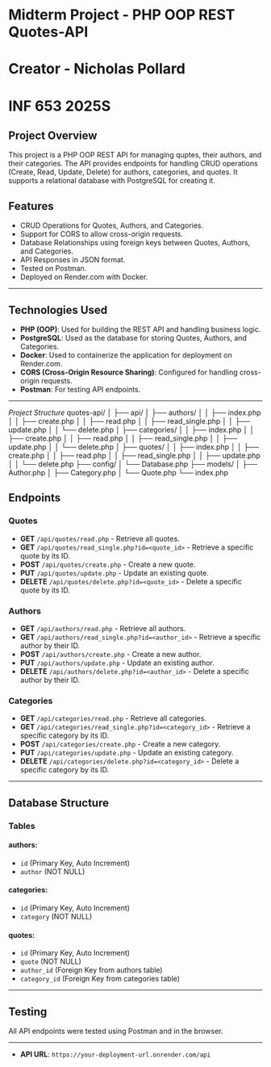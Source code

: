 # Midterm Project - PHP OOP REST Quotes-API
# Creator - Nicholas Pollard
# INF 653 2025S

## Project Overview

This project is a PHP OOP REST API for managing quptes, their authors, and their categories. The API provides endpoints for handling CRUD operations (Create, Read, Update, Delete) for authors, categories, and quotes. It supports a relational database with PostgreSQL for creating it.

## Features
- CRUD Operations for Quotes, Authors, and Categories.
- Support for CORS to allow cross-origin requests.
- Database Relationships using foreign keys between Quotes, Authors, and Categories.
- API Responses in JSON format.
- Tested on Postman.
- Deployed on Render.com with Docker.

---

## Technologies Used

- **PHP (OOP)**: Used for building the REST API and handling business logic.
- **PostgreSQL**: Used as the database for storing Quotes, Authors, and Categories.
- **Docker**: Used to containerize the application for deployment on Render.com.
- **CORS (Cross-Origin Resource Sharing)**: Configured for handling cross-origin requests.
- **Postman**: For testing API endpoints.

---

*Project Structure*
quotes-api/
│
├── api/
│   ├── authors/
│   │   ├── index.php
│   │   ├── create.php
│   │   ├── read.php
│   │   ├── read_single.php
│   │   ├── update.php
│   │   └── delete.php
│   ├── categories/
│   │   ├── index.php
│   │   ├── create.php
│   │   ├── read.php
│   │   ├── read_single.php
│   │   ├── update.php
│   │   └── delete.php
│   ├── quotes/
│   │   ├── index.php
│   │   ├── create.php
│   │   ├── read.php
│   │   ├── read_single.php
│   │   ├── update.php
│   │   └── delete.php
├── config/
│   └── Database.php
├── models/
│   ├── Author.php
│   ├── Category.php
│   └── Quote.php
└── index.php

## Endpoints

### Quotes
- **GET** `/api/quotes/read.php` - Retrieve all quotes.
- **GET** `/api/quotes/read_single.php?id=<quote_id>` - Retrieve a specific quote by its ID.
- **POST** `/api/quotes/create.php` - Create a new quote.
- **PUT** `/api/quotes/update.php` - Update an existing quote.
- **DELETE** `/api/quotes/delete.php?id=<quote_id>` - Delete a specific quote by its ID.

### Authors
- **GET** `/api/authors/read.php` - Retrieve all authors.
- **GET** `/api/authors/read_single.php?id=<author_id>` - Retrieve a specific author by their ID.
- **POST** `/api/authors/create.php` - Create a new author.
- **PUT** `/api/authors/update.php` - Update an existing author.
- **DELETE** `/api/authors/delete.php?id=<author_id>` - Delete a specific author by their ID.

### Categories
- **GET** `/api/categories/read.php` - Retrieve all categories.
- **GET** `/api/categories/read_single.php?id=<category_id>` - Retrieve a specific category by its ID.
- **POST** `/api/categories/create.php` - Create a new category.
- **PUT** `/api/categories/update.php` - Update an existing category.
- **DELETE** `/api/categories/delete.php?id=<category_id>` - Delete a specific category by its ID.

---

## Database Structure
### Tables
#### authors:
- `id` (Primary Key, Auto Increment)
- `author` (NOT NULL)

#### categories:
- `id` (Primary Key, Auto Increment)
- `category` (NOT NULL)

#### quotes:
- `id` (Primary Key, Auto Increment)
- `quote` (NOT NULL)
- `author_id` (Foreign Key from authors table)
- `category_id` (Foreign Key from categories table)

---

## Testing
All API endpoints were tested using Postman and in the browser.

---

- **API URL**: `https://your-deployment-url.onrender.com/api`


